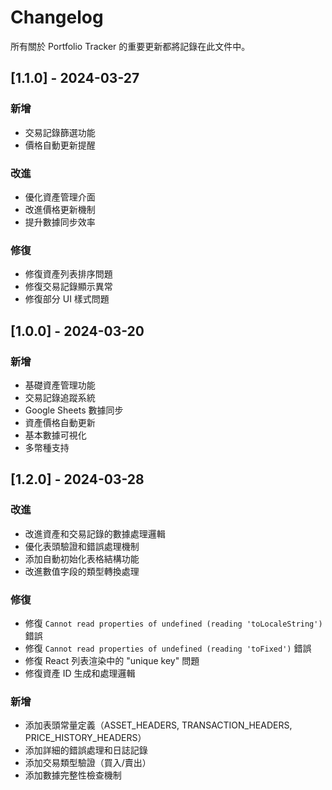 # Changelog

所有關於 Portfolio Tracker 的重要更新都將記錄在此文件中。

## [1.1.0] - 2024-03-27

### 新增
- 交易記錄篩選功能
- 價格自動更新提醒

### 改進
- 優化資產管理介面
- 改進價格更新機制
- 提升數據同步效率

### 修復
- 修復資產列表排序問題
- 修復交易記錄顯示異常
- 修復部分 UI 樣式問題

## [1.0.0] - 2024-03-20

### 新增
- 基礎資產管理功能
- 交易記錄追蹤系統
- Google Sheets 數據同步
- 資產價格自動更新
- 基本數據可視化
- 多幣種支持

## [1.2.0] - 2024-03-28

### 改進
- 改進資產和交易記錄的數據處理邏輯
- 優化表頭驗證和錯誤處理機制
- 添加自動初始化表格結構功能
- 改進數值字段的類型轉換處理

### 修復
- 修復 `Cannot read properties of undefined (reading 'toLocaleString')` 錯誤
- 修復 `Cannot read properties of undefined (reading 'toFixed')` 錯誤
- 修復 React 列表渲染中的 "unique key" 問題
- 修復資產 ID 生成和處理邏輯

### 新增
- 添加表頭常量定義（ASSET_HEADERS, TRANSACTION_HEADERS, PRICE_HISTORY_HEADERS）
- 添加詳細的錯誤處理和日誌記錄
- 添加交易類型驗證（買入/賣出）
- 添加數據完整性檢查機制 